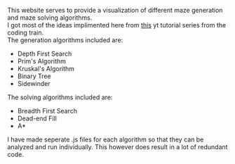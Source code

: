 This website serves to provide a visualization of different maze generation and maze solving algorithms.<br/>
I got most of the ideas implimented here from [this](https://www.youtube.com/watch?v=HyK_Q5rrcr4) yt tutorial series from the coding train.<br/>
The generation algorithms included are:
  * Depth First Search
  * Prim's Algorithm
  * Kruskal's Algorithm
  * Binary Tree
  * Sidewinder <br/>
  
The solving algorithms included are:
 * Breadth First Search
 * Dead-end Fill
 * A* 

I have made seperate .js files for each algorithm so that they can be analyzed and run individually. This however does result in a lot of redundant code.
 
